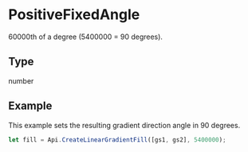 # PositiveFixedAngle

60000th of a degree (5400000 = 90 degrees).

## Type

number



## Example

This example sets the resulting gradient direction angle in 90 degrees.

```javascript editor-pdf
let fill = Api.CreateLinearGradientFill([gs1, gs2], 5400000);
```
